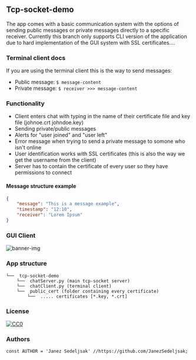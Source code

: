 ## Tcp-socket-demo
The app comes with a basic communication system with the options of sending public messages or private messages directly to a specific receiver. Currently this branch only supports CLI version of the application due to hard implementation of the GUI system with SSL certificates....

### Terminal client docs
If you are using the terminal client this is the way to send messages:
* Public message: ```$ message-content```
* Private message: ```$ receiver >>> message-content```

### Functionality
* Client enters chat with typing in the name of their certificate file and key file (johnoe.crt johndoe.key)
* Sending private/public messages
* Alerts for "user joined" and "user left"
* Error message when trying to send a private message to somone who isn't online
* User identification works with SSL certificates (this is also the way we get the username from the client)
* Server has to contain the certificate of every user so they have permissions to connect

#### Message structure example
```json
{
    "message": "This is a message example",
    "timestamp": "12:10",
    "receiver": "Lorem Ipsum"
}
```

### GUI Client

![banner-img](https://raw.githubusercontent.com/JanezSedeljsak/tcp-socket-demo/main/docs/client-chat.png)

### App structure
```
└──  tcp-socket-demo
    └──  chatServer.py (main tcp-socket server)
    └──  chatClient.py (terminal client)
    └──  public_cert (folder containing every certificate)
        └──  ..... certificates [*.key, *.crt]
```

### License

[![CC0](https://licensebuttons.net/p/zero/1.0/88x31.png)](https://creativecommons.org/publicdomain/zero/1.0/)

### Authors

```JS
const AUTHOR = 'Janez Sedeljsak' //https://github.com/JanezSedeljsak;
```

